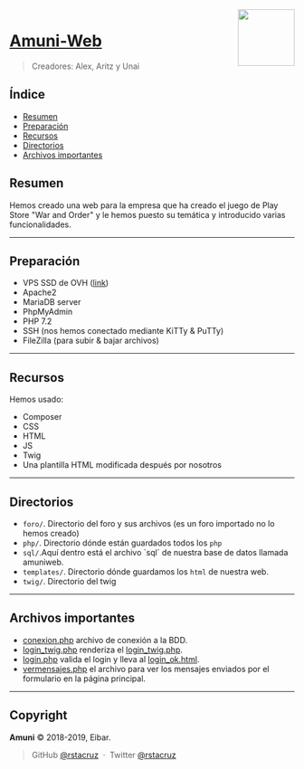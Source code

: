<img align="right" width="100" height="100" src="https://i.imgur.com/YB3G9uV.png">


# [Amuni-Web](http://amuni.tk/)
<!--{h1:.massive-header.-with-tagline}-->

> Creadores: Alex, Aritz y Unai

## Índice

* [Resumen](#resumen)
* [Preparación](#preparación)
* [Recursos](#recursos)
* [Directorios](#directorios)
* [Archivos importantes](#Archivos-importantes)

## Resumen

Hemos creado una web para la empresa que ha creado el juego de Play Store "War and Order" y le hemos puesto su temática y introducido varias funcionalidades.

------



## Preparación

- VPS SSD de OVH ([link](https://www.ovh.es/vps/))
- Apache2
- MariaDB server 
- PhpMyAdmin
- PHP 7.2
- SSH (nos hemos conectado mediante KiTTy & PuTTy)
- FileZilla (para subir & bajar archivos)
-----

## Recursos 

Hemos usado:

- Composer
- CSS
- HTML
- JS
- Twig
- Una plantilla HTML modificada después por nosotros
-----

Directorios
-------

- `foro/`. Directorio del foro y sus archivos (es un foro importado no lo hemos creado)
- `php/`. Directorio dónde están guardados todos los `php` 
- `sql/`.Aquí dentro está el archivo `sql´ de nuestra base de datos llamada amuniweb.
- `templates/`. Directorio dónde guardamos los `html` de nuestra web.
- `twig/`. Directorio del twig
-----


Archivos importantes
-------

- [conexion.php](php/conexion.php) archivo de conexión a la BDD.
- [login_twig.php](php/login_twig.php) renderiza el [login_twig.php](templates/login.html).
- [login.php](php/login.php) valida el login y lleva al [login_ok.html](templates/login_ok.html).
- [vermensajes.php](php/vermensajes.php) el archivo para ver los mensajes enviados por el formulario en la página principal.


<!--{p:.pull-box}-->
-----

Copyright
------

<!--{h2:style='display:none'}-->

**Amuni** © 2018-2019, Eibar.<br>

<!--{p:style='display:none'}-->

> GitHub [@rstacruz](https://github.com/rstacruz) &nbsp;&middot;&nbsp;
> Twitter [@rstacruz](https://twitter.com/rstacruz)

<!--{blockquote:style='display:none'}-->

